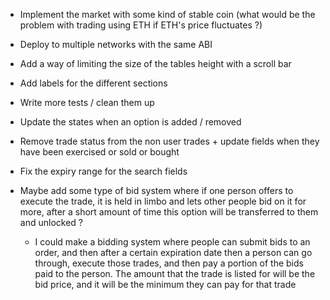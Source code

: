 -   Implement the market with some kind of stable coin (what would be the problem with trading using ETH if ETH's price fluctuates ?)
-   Deploy to multiple networks with the same ABI

-   Add a way of limiting the size of the tables height with a scroll bar
-   Add labels for the different sections
-   Write more tests / clean them up
-   Update the states when an option is added / removed
-   Remove trade status from the non user trades + update fields when they have been exercised or sold or bought
-   Fix the expiry range for the search fields

-   Maybe add some type of bid system where if one person offers to execute the trade, it is held in limbo and lets other people bid on it for more, after a short amount of time this option will be transferred to them and unlocked ?
    -   I could make a bidding system where people can submit bids to an order, and then after a certain expiration date then a person can go through, execute those trades, and then pay a portion of the bids paid to the person. The amount that the trade is listed for will be the bid price, and it will be the minimum they can pay for that trade
